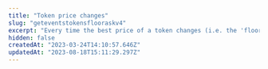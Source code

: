 ```yaml
---
title: "Token price changes"
slug: "geteventstokensflooraskv4"
excerpt: "Every time the best price of a token changes (i.e. the 'floor ask'), an event is generated. This API is designed to be polled at high frequency, in order to keep an external system in sync with accurate prices for any token.\n\nThere are multiple event types, which describe what caused the change in price:\n\n- `new-order` > new listing at a lower price\n\n- `expiry` > the previous best listing expired\n\n- `sale` > the previous best listing was filled\n\n- `cancel` > the previous best listing was cancelled\n\n- `balance-change` > the best listing was invalidated due to no longer owning the NFT\n\n- `approval-change` > the best listing was invalidated due to revoked approval\n\n- `revalidation` > manual revalidation of orders (e.g. after a bug fixed)\n\n- `reprice` > price update for dynamic orders (e.g. dutch auctions)\n\n- `bootstrap` > initial loading of data, so that all tokens have a price associated\n\nSome considerations to keep in mind\n\n- Selling a partial quantity of available 1155 tokens in a listing will generate a `sale` and will have a new quantity.\n\n- Due to the complex nature of monitoring off-chain liquidity across multiple marketplaces, including dealing with block re-orgs, events should be considered 'relative' to the perspective of the indexer, ie _when they were discovered_, rather than _when they happened_. A more deterministic historical record of price changes is in development, but in the meantime, this method is sufficent for keeping an external system in sync with the best available prices.\n\n- Events are only generated if the best price changes. So if a new order or sale happens without changing the best price, no event is generated. This is more common with 1155 tokens, which have multiple owners and more depth. For this reason, if you need sales data, use the Sales API."
hidden: false
createdAt: "2023-03-24T14:10:57.646Z"
updatedAt: "2023-08-18T15:11:29.297Z"
---
```

